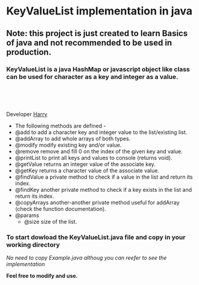 # KeyValueList implementation in java

## Note: this project is just created to learn Basics of java and not recommended to be used in production.


### **KeyValueList is a java HashMap or javascript object like class** can be used for character as a key and integer as a value.
 <br />
 <br />
 <br />
 
 Developer [Harry](https://github.com/hariomverma83195) 



 * The following methods are defined -
 * @add to add a character key and integer value to the list/existing list.
 * @addArray to add whole arrays of both types.
 * @modify modify existing key and/or value.
 * @remove remove and fill 0 on the index of the given key and value.
 * @printList to print all keys and values to console (returns void).
 * @getValue returns an integer value of the associate key.
 * @getKey returns a character value of the associate value.
 * @findValue a private method to check if a value in the list and return its index.
 * @findKey another private method to check if a key exists in the list and return its index.
 * @copyArrays another-another private method useful for addArray (check the function documentation).
 * @params
    * @size size of the list.


### To start dowload the KeyValueList.java file and copy in your working directory

*No need to copy Example.java althoug you can reefer to see the implementation*

<strong>Feel free to modify and use.</strong>